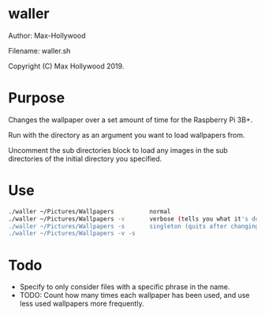 # waller

Author:		Max-Hollywood

Filename:		waller.sh

Copyright (C) Max Hollywood 2019.

# Purpose

Changes the wallpaper over a set amount of time for the Raspberry Pi 3B+.

Run with the directory as an argument you want to load wallpapers from.

Uncomment the sub directories block to load any images in the sub directories of the initial directory you specified.

# Use

```bash
./waller ~/Pictures/Wallpapers			normal
./waller ~/Pictures/Wallpapers -v		verbose (tells you what it's doing)
./waller ~/Pictures/Wallpapers -s		singleton (quits after changing)
./waller ~/Pictures/Wallpapers -v -s
```

# Todo
- Specify to only consider files with a specific phrase in the name.
- TODO:	Count how many times each wallpaper has been used, and use less used wallpapers more frequently.


